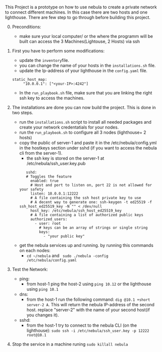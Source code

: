 This Project is a prototype on how to use nebula to create a private network to connect different  machines.  In this case there are two hosts and one lighthouse.
There are few step to go through before building this project. 

0. Preconditions:
   - make sure your local computer/ or the where the programm will be built can access the 3 Machines(Lightouse, 2 Hosts) via ssh
1. First you have to perform some modifications:
   - update the `inventory`file.
   - you can change the name of your hosts in the `installations.sh` file. 
   - update the Ip-address of your lighthouse in the `config.yaml` file.
   ```
   static_host_map:
        "10.0.0.1": ["<your-IP>:4242"]
   ```
   - In the `run_playbook.sh` file, make sure that you are linking the right ssh key to access the machines.
2. The installations are done you can now build the project. This is done in two steps.
   - run the `installations.sh` script to install all needed packages and create your network credentatials for your nodes.
   - run the `run_playbook.sh` to configure all 3 nodes (lighthouse+ 2 hosts)
   - copy the public of server-1 and paste it in the /etc/nebula/config.yml in the hostkeys section under sshd (if you want to access the nebula cli from the server-1).
      - the ssh key is stored on the server-1 at /etc/nebula/ssh_user.key.pub
     ```
        sshd:
        # Toggles the feature
          enabled: true
          # Host and port to listen on, port 22 is not allowed for your safety
          listen: 10.0.0.1:12222
          # A file containing the ssh host private key to use
          # A decent way to generate one: ssh-keygen -t ed25519 -f ssh_host_ed25519_key -N "" < /dev/null
          host_key: /etc/nebula/ssh_host_ed25519_key
          # A file containing a list of authorized public keys
          authorized_users:
            - user: root
              # keys can be an array of strings or single string
              keys:
                - "your public key"
      ```
   -  get the nebula services up and running. by running this commands on each nodes:
      - `cd ~/nebula` and ` sudo ./nebula -config /etc/nebula/config.yaml`
 
3. Test the Network:
   - ping:
     - from host-1 ping the host-2 using `ping 10.12`  or the lighthouse using `ping 10.1`
   - dns:
     - from the host-1 run the following command: `dig @10.1 +short server-2 A`. This will return the nebula IP-address of the second host. replace "server-2" with the name of your second host(if you changes it).
   - sshd:
     - from the host-1 try to connect to the nebula CLI (on the lighthouse): `sudo ssh -i /etc/nebula/ssh_user.key -p 12222 root@10.1`
4. Stop the service in a machine runing `sudo killall nebula`
